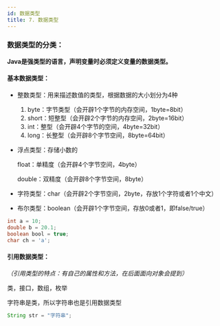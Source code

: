 ```yaml
---
id: 数据类型
title: 7. 数据类型
---
```


### 数据类型的分类：

**Java是强类型的语言，声明变量时必须定义变量的数据类型。**



#### 基本数据类型：

- 整数类型：用来描述数值的类型，根据数据的大小划分为4种
  1. byte：字节类型（会开辟1个字节的内存空间，1byte=8bit）
  2. short：短整型（会开辟2个字节的内存空间，2byte=16bit）
  3. int：整型（会开辟4个字节的空间，4byte=32bit）
  4. long：长整型（会开辟8个字节空间，8byte=64bit）

- 浮点类型：存储小数的

  float：单精度（会开辟4个字节空间，4byte）

  double：双精度（会开辟8个字节空间，8byte）

- 字符类型：char（会开辟2个字节空间，2byte，存放1个字符或者1个中文）

- 布尔类型：boolean（会开辟1个字节空间，存放0或者1，即false/true）



```java
int a = 10;
double b = 20.1;
boolean bool = true;
char ch = 'a';
```



#### 引用数据类型：

*（引用类型的特点：有自己的属性和方法，在后面面向对象会提到）*

类，接口，数组，枚举

字符串是类，所以字符串也是引用数据类型

```java
String str = "字符串";
```

